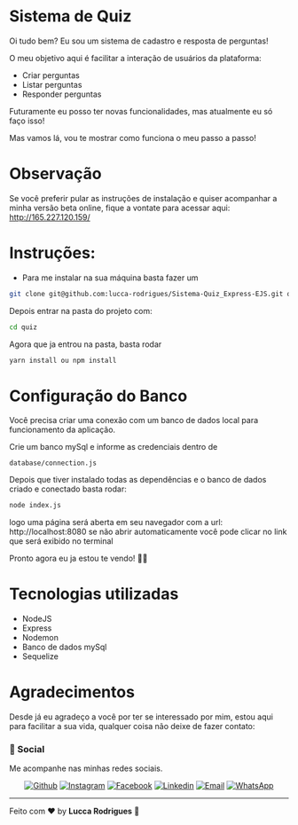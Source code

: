 # Sistema de Quiz

Oi tudo bem?
Eu sou um sistema de cadastro e resposta de perguntas!

O meu objetivo aqui é facilitar a interação de usuários da plataforma:
- Criar perguntas
- Listar perguntas
- Responder perguntas


Futuramente eu posso ter novas funcionalidades, mas atualmente eu só faço isso!


Mas vamos lá, vou te mostrar como funciona o meu passo a passo!

# Observação
Se você preferir pular as instruções de instalação e quiser acompanhar a minha versão beta online, fique a vontate para acessar aqui:
http://165.227.120.159/

# Instruções:

- Para me instalar na sua máquina basta fazer um
```sh
git clone git@github.com:lucca-rodrigues/Sistema-Quiz_Express-EJS.git quiz
```

Depois entrar na pasta do projeto com:
```sh
cd quiz
```

Agora que ja entrou na pasta, basta rodar
```sh
yarn install ou npm install
```

# Configuração do Banco
Você precisa criar uma conexão com um banco de dados local para funcionamento da aplicação.

Crie um banco mySql e informe as credenciais dentro de 
```
database/connection.js
```

Depois que tiver instalado todas as dependências e o banco de dados criado e conectado basta rodar:
```sh
node index.js
```

logo uma página será aberta em seu navegador com a url: http://localhost:8080 se não abrir automaticamente você pode clicar no link que será exibido no terminal

Pronto agora eu ja estou te vendo! 🙂😉



# Tecnologias utilizadas
- NodeJS
- Express
- Nodemon
- Banco de dados mySql
- Sequelize
# Agradecimentos

Desde já eu agradeço a você por ter se interessado por mim, estou aqui para facilitar a sua vida, qualquer coisa não deixe de fazer contato:



### 📱 Social

Me acompanhe nas minhas redes sociais.

<p align="center">

   <a href="https://github.com/lucca-rodrigues" target="_blank" >
    <img alt="Github" src="https://img.shields.io/badge/Github--%23F8952D?style=social&logo=github"></a>

  <a href="https://www.instagram.com/_luccaoficial/" target="_blank" >
    <img alt="Instagram" src="https://img.shields.io/badge/Instagram--%23F8952D?style=social&logo=instagram"></a>

  <a href="https://www.facebook.com/luccarodriguesgtr" target="_blank" >
    <img alt="Facebook" src="https://img.shields.io/badge/Facebook--%23F8952D?style=social&logo=facebook"></a>

  <a href="https://www.linkedin.com/in/lucas-rodrigues-66a2b07a/" target="_blank" >
    <img alt="Linkedin" src="https://img.shields.io/badge/Linkedin--%23F8952D?style=social&logo=linkedin"></a>

  <a href="mailto:contato.luccarodrigues@gmail.com" target="_blank" >
    <img alt="Email" src="https://img.shields.io/badge/Email--%23F8952D?style=social&logo=gmail"></a>

  <a href="https://api.whatsapp.com/send?phone=554198938062" target="_blank" >
    <img alt="WhatsApp" src="https://img.shields.io/badge/Whatsapp--%23F8952D?style=social&logo=whatsapp"></a>
</p>

---

Feito com ❤️ by **Lucca Rodrigues** 🤙

